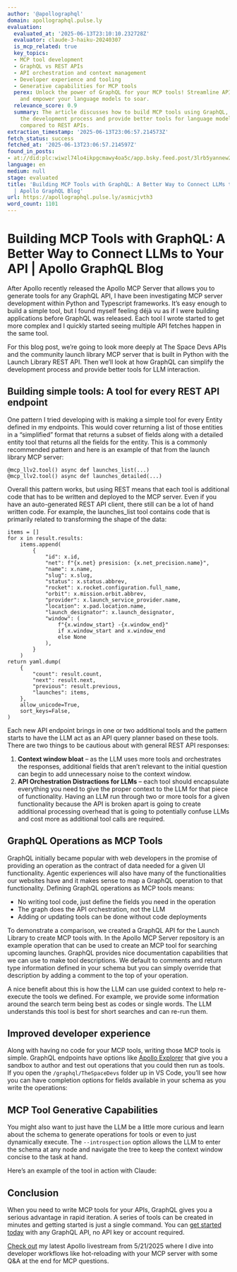 ```yaml
---
author: '@apollographql'
domain: apollographql.pulse.ly
evaluation:
  evaluated_at: '2025-06-13T23:10:10.232728Z'
  evaluator: claude-3-haiku-20240307
  is_mcp_related: true
  key_topics:
  - MCP tool development
  - GraphQL vs REST APIs
  - API orchestration and context management
  - Developer experience and tooling
  - Generative capabilities for MCP tools
  perex: Unlock the power of GraphQL for your MCP tools! Streamline API integration
    and empower your language models to soar.
  relevance_score: 0.9
  summary: The article discusses how to build MCP tools using GraphQL, which can simplify
    the development process and provide better tools for language model interaction
    compared to REST APIs.
extraction_timestamp: '2025-06-13T23:06:57.214573Z'
fetch_status: success
fetched_at: '2025-06-13T23:06:57.214597Z'
found_in_posts:
- at://did:plc:wiwzl74lo4ikpgcmawy4oa5c/app.bsky.feed.post/3lrb5yannew2e
language: en
medium: null
stage: evaluated
title: 'Building MCP Tools with GraphQL: A Better Way to Connect LLMs to Your API
  | Apollo GraphQL Blog'
url: https://apollographql.pulse.ly/asmicjvth3
word_count: 1101
---
```


# Building MCP Tools with GraphQL: A Better Way to Connect LLMs to Your API | Apollo GraphQL Blog

After Apollo recently released the Apollo MCP Server that allows you to generate tools for any GraphQL API, I have been investigating MCP server development within Python and Typescript frameworks. It’s easy enough to build a simple tool, but I found myself feeling déjà vu as if I were building applications before GraphQL was released. Each tool I wrote started to get more complex and I quickly started seeing multiple API fetches happen in the same tool.

For this blog post, we’re going to look more deeply at The Space Devs APIs and the community launch library MCP server that is built in Python with the Launch Library REST API. Then we’ll look at how GraphQL can simplify the development process and provide better tools for LLM interaction.

## [](/blog/building-mcp-tools-with-graphql-a-better-way-to-connect-llms-to-your-api#building-simple-tools-a-tool-for-every-rest-api-endpoint)Building simple tools: A tool for every REST API endpoint

One pattern I tried developing with is making a simple tool for every Entity defined in my endpoints. This would cover returning a list of those entities in a “simplified” format that returns a subset of fields along with a detailed entity tool that returns all the fields for the entity. This is a commonly recommended pattern and here is an example of that from the launch library MCP server:


    @mcp_llv2.tool() async def launches_list(...)
    @mcp_llv2.tool() async def launches_detailed(...)

Overall this pattern works, but using REST means that each tool is additional code that has to be written and deployed to the MCP server. Even if you have an auto-generated REST API client, there still can be a lot of hand written code. For example, the launches\_list tool contains code that is primarily related to transforming the shape of the data:


    items = []
    for x in result.results:
        items.append(
            {
                "id": x.id,
                "net": f"{x.net} presision: {x.net_precision.name}",
                "name": x.name,
                "slug": x.slug,
                "status": x.status.abbrev,
                "rocket": x.rocket.configuration.full_name,
                "orbit": x.mission.orbit.abbrev,
                "provider": x.launch_service_provider.name,
                "location": x.pad.location.name,
                "launch_designator": x.launch_designator,
                "window": (
                    f"{x.window_start} -{x.window_end}"
                    if x.window_start and x.window_end
                    else None
                ),
            }
        )
    return yaml.dump(
        {
            "count": result.count,
            "next": result.next,
            "previous": result.previous,
            "launches": items,
        },
        allow_unicode=True,
        sort_keys=False,
    )

Each new API endpoint brings in one or two additional tools and the pattern starts to have the LLM act as an API query planner based on these tools. There are two things to be cautious about with general REST API responses:

  1. **Context window bloat** – as the LLM uses more tools and orchestrates the responses, additional fields that aren’t relevant to the initial question can begin to add unnecessary noise to the context window.
  2. **API Orchestration Distractions for LLMs** – each tool should encapsulate everything you need to give the proper context to the LLM for that piece of functionality. Having an LLM run through two or more tools for a given functionality because the API is broken apart is going to create additional processing overhead that is going to potentially confuse LLMs and cost more as additional tool calls are required.

## [](/blog/building-mcp-tools-with-graphql-a-better-way-to-connect-llms-to-your-api#graphql-operations-as-mcp-tools)GraphQL Operations as MCP Tools

GraphQL initially became popular with web developers in the promise of providing an operation as the contract of data needed for a given UI functionality. Agentic experiences will also have many of the functionalities our websites have and it makes sense to map a GraphQL operation to that functionality. Defining GraphQL operations as MCP tools means:

  * No writing tool code, just define the fields you need in the operation
  * The graph does the API orchestration, not the LLM
  * Adding or updating tools can be done without code deployments

To demonstrate a comparison, we created a GraphQL API for the Launch Library to create MCP tools with. In the Apollo MCP Server repository is an example operation that can be used to create an MCP tool for searching upcoming launches. GraphQL provides nice documentation capabilities that we can use to make tool descriptions. We default to comments and return type information defined in your schema but you can simply override that description by adding a comment to the top of your operation.

A nice benefit about this is how the LLM can use guided context to help re-execute the tools we defined. For example, we provide some information around the search term being best as codes or single words. The LLM understands this tool is best for short searches and can re-run them.

## [](/blog/building-mcp-tools-with-graphql-a-better-way-to-connect-llms-to-your-api#improved-developer-experience)Improved developer experience

Along with having no code for your MCP tools, writing those MCP tools is simple. GraphQL endpoints have options like [Apollo Explorer](https://thespacedevs-production.up.railway.app/) that give you a sandbox to author and test out operations that you could then run as tools. If you open the `/graphql/TheSpaceDevs` folder up in VS Code, you’ll see how you can have completion options for fields available in your schema as you write the operations:

## [](/blog/building-mcp-tools-with-graphql-a-better-way-to-connect-llms-to-your-api#mcp-tool-generative-capabilities)MCP Tool Generative Capabilities

You might also want to just have the LLM be a little more curious and learn about the schema to generate operations for tools or even to just dynamically execute. The `--introspection` option allows the LLM to enter the schema at any node and navigate the tree to keep the context window concise to the task at hand.

Here’s an example of the tool in action with Claude:

## [](/blog/building-mcp-tools-with-graphql-a-better-way-to-connect-llms-to-your-api#conclusion)Conclusion

When you need to write MCP tools for your APIs, GraphQL gives you a serious advantage in rapid iteration. A series of tools can be created in minutes and getting started is just a single command. You can [get started today](https://www.apollographql.com/docs/apollo-mcp-server/quickstart) with any GraphQL API, no API key or account required.

[Check out](https://www.apollographql.com/events/get-started-with-mcp-tools-for-your-graphql-api-today) my latest Apollo livestream from 5/21/2025 where I dive into developer workflows like hot-reloading with your MCP server with some Q&A at the end for MCP questions.